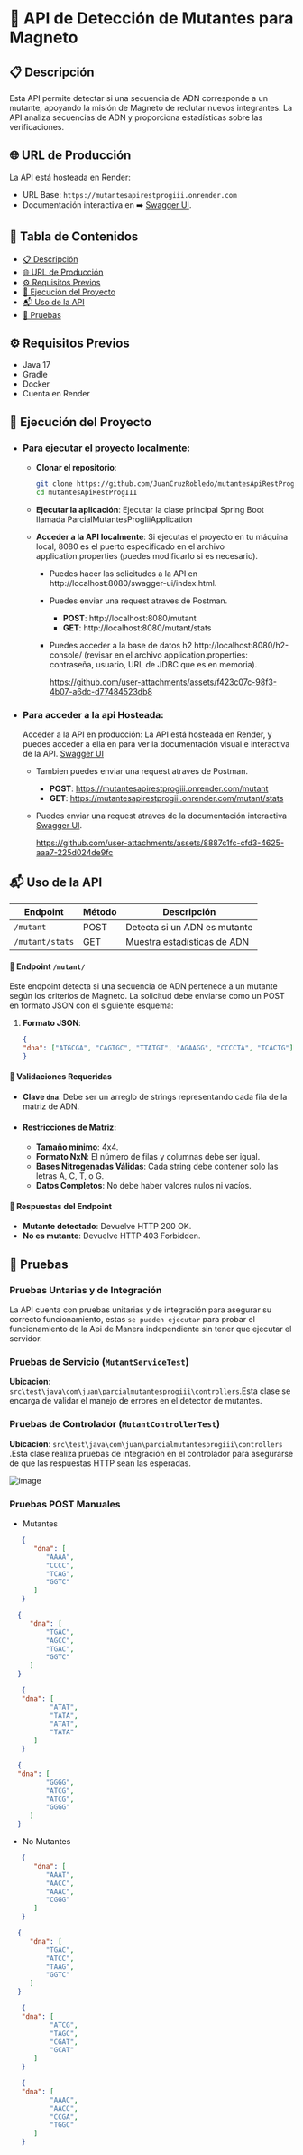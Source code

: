 # 🧬 API de Detección de Mutantes para Magneto
## 📋 Descripción
Esta API permite detectar si una secuencia de ADN corresponde a un mutante, apoyando la misión de Magneto de reclutar nuevos integrantes. La API analiza secuencias de ADN y proporciona estadísticas sobre las verificaciones.

## 🌐 URL de Producción
La API está hosteada en Render:
- URL Base: `https://mutantesapirestprogiii.onrender.com`
- Documentación interactiva en ➡️ [Swagger UI](https://mutantesapirestprogiii.onrender.com/swagger-ui/index.html).

## 📂 Tabla de Contenidos
- [📋 Descripción](#-descripción)
- [🌐 URL de Producción](#-url-de-producción)
- [⚙️ Requisitos Previos](#️-requisitos-previos)
- [🚀 Ejecución del Proyecto](#-ejecución-del-proyecto)
- [📬 Uso de la API](#-uso-de-la-api)
- [🧪 Pruebas](#-pruebas)


## ⚙️ Requisitos Previos
- Java 17
- Gradle
- Docker
- Cuenta en Render

## 🚀 Ejecución del Proyecto

- ### Para ejecutar el proyecto localmente:

    - **Clonar el repositorio**:
      ```bash
      git clone https://github.com/JuanCruzRobledo/mutantesApiRestProgIII.git
      cd mutantesApiRestProgIII
      ```
   
    - **Ejecutar la aplicación**: Ejecutar la clase principal Spring Boot llamada ParcialMutantesProgIiiApplication
   
    - **Acceder a la API localmente**: Si ejecutas el proyecto en tu máquina local, 8080 es el puerto especificado en el archivo application.properties (puedes modificarlo si es necesario).
      - Puedes hacer las solicitudes a la API en http://localhost:8080/swagger-ui/index.html.
      - Puedes enviar una request atraves de Postman.
         - **POST**: http://localhost:8080/mutant
         - **GET**:  http://localhost:8080/mutant/stats
      - Puedes acceder a la base de datos h2  http://localhost:8080/h2-console/ (revisar en el archivo application.properties: contraseña, usuario, URL de JDBC que es en memoria).

        https://github.com/user-attachments/assets/f423c07c-98f3-4b07-a6dc-d77484523db8
        
- ### Para acceder a la api Hosteada:
   Acceder a la API en producción: La API está hosteada en Render, y puedes acceder a ella en para ver la documentación visual e interactiva de la API. [Swagger UI](https://mutantesapirestprogiii.onrender.com/swagger-ui/index.html)
   - Tambien puedes enviar una request atraves de Postman.
      - **POST**: https://mutantesapirestprogiii.onrender.com/mutant
      - **GET**:  https://mutantesapirestprogiii.onrender.com/mutant/stats
   - Puedes enviar una request atraves de la documentación interactiva [Swagger UI](https://mutantesapirestprogiii.onrender.com/swagger-ui/index.html). 

     https://github.com/user-attachments/assets/8887c1fc-cfd3-4625-aaa7-225d024de9fc
     

## 📬 Uso de la API

| Endpoint        | Método | Descripción                   |
|-----------------|--------|-------------------------------|
| `/mutant`      | POST   | Detecta si un ADN es mutante |
| `/mutant/stats`        | GET    | Muestra estadísticas de ADN  |

#### 🔎 Endpoint `/mutant/`
Este endpoint detecta si una secuencia de ADN pertenece a un mutante según los criterios de Magneto. La solicitud debe enviarse como un POST en formato JSON con el siguiente esquema:



1. **Formato JSON**:
   ```json
   {
   "dna": ["ATGCGA", "CAGTGC", "TTATGT", "AGAAGG", "CCCCTA", "TCACTG"]
   }
   ```
#### 📝 Validaciones Requeridas
- **Clave `dna`**: Debe ser un arreglo de strings representando cada fila de la matriz de ADN.
- #### **Restricciones de Matriz**:
  - **Tamaño mínimo**: 4x4.
  - **Formato NxN**: El número de filas y columnas debe ser igual.
  - **Bases Nitrogenadas Válidas**: Cada string debe contener solo las letras A, C, T, o G.
  - **Datos Completos**: No debe haber valores nulos ni vacíos.
#### 🔄 Respuestas del Endpoint
- **Mutante detectado**: Devuelve HTTP 200 OK.
- **No es mutante**: Devuelve HTTP 403 Forbidden.

## 🧪 Pruebas

### Pruebas Untarias y de Integración
La API cuenta con pruebas unitarias y de integración para asegurar su correcto funcionamiento, estas `se pueden ejecutar` para probar el funcionamiento de la Api de Manera independiente sin tener que ejecutar el servidor.

### Pruebas de Servicio (`MutantServiceTest`) 
 **Ubicacion**: `src\test\java\com\juan\parcialmutantesprogiii\controllers`.Esta clase se encarga de validar el manejo de errores en el detector de mutantes.


### Pruebas de Controlador (`MutantControllerTest`) 
 **Ubicacion**: `src\test\java\com\juan\parcialmutantesprogiii\controllers` .Esta clase realiza pruebas de integración en el controlador para asegurarse de que las respuestas HTTP sean las esperadas.

 ![image](https://github.com/user-attachments/assets/cdc26870-be30-45d4-a3bb-7fc704186a7b)


### Pruebas POST Manuales
- Mutantes
```json
   {
      "dna": [
         "AAAA",
         "CCCC",
         "TCAG",
         "GGTC"
      ]
   }
```
   
 ```json
   {
      "dna": [
          "TGAC",
          "AGCC",
          "TGAC",
          "GGTC"
      ]
   }

```
```json
   {
   "dna": [
          "ATAT",
          "TATA",
          "ATAT",
          "TATA"
      ]
   }
```
 ```json
   {
   "dna": [
          "GGGG",
          "ATCG",
          "ATCG",
          "GGGG"
      ]
   }
```
- No Mutantes
```json
   {
      "dna": [
         "AAAT",
         "AACC",
         "AAAC",
         "CGGG"
      ]
   }
```
   
 ```json
   {
      "dna": [
          "TGAC",
          "ATCC",
          "TAAG",
          "GGTC"
      ]
   }

```
```json
   {
   "dna": [
          "ATCG",
          "TAGC",
          "CGAT",
          "GCAT"
      ]
   }
```
```json
   {
   "dna": [
          "AAAC",
          "AACC",
          "CCGA",
          "TGGC"
      ]
   }
```
